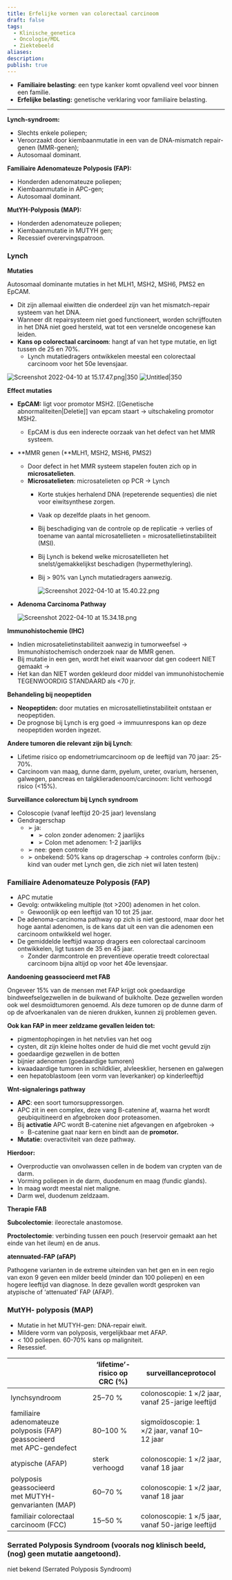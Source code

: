 ```yaml
---
title: Erfelijke vormen van colorectaal carcinoom
draft: false
tags:
  - Klinische_genetica
  - Oncologie/MDL
  - Ziektebeeld
aliases: 
description: 
publish: true
---
```



- **Familiaire belasting**: een type kanker komt opvallend veel voor binnen een familie.
- **Erfelijke belasting:** genetische verklaring voor familiaire belasting.

---

**Lynch-syndroom:**

- Slechts enkele poliepen;
- Veroorzaakt door kiembaanmutatie in een van de DNA-mismatch repair-genen (MMR-genen);
- Autosomaal dominant.

**Familiaire Adenomateuze Polyposis (FAP):**

- Honderden adenomateuze poliepen;
- Kiembaanmutatie in APC-gen;
- Autosomaal dominant.

**MutYH-Polyposis (MAP):**

- Honderden adenomateuze poliepen;
- Kiembaanmutatie in MUTYH gen;
- Recessief overervingspatroon.

### Lynch

**Mutaties**

Autosomaal dominante mutaties in het MLH1, MSH2, MSH6, PMS2 en EpCAM. 

- Dit zijn allemaal eiwitten die onderdeel zijn van het mismatch-repair systeem van het DNA.
- Wanneer dit repairsysteem niet goed functioneert, worden schrijffouten in het DNA niet goed hersteld, wat tot een versnelde oncogenese kan leiden.
- **Kans op colorectaal carcinoom**: hangt af van het type mutatie, en ligt tussen de 25 en 70%.
    - Lynch mutatiedragers ontwikkelen meestal een colorectaal carcinoom voor het 50e levensjaar.

![Screenshot 2022-04-10 at 15.17.47.png|350](Screenshot_2022-04-10_at_15.17.47.png)
![Untitled|350](Untitled%202%2010.png)

**Effect mutaties**

- **EpCAM:** ligt voor promotor MSH2. [[Genetische abnormaliteiten|Deletie]] van epcam staart → uitschakeling promotor MSH2.
    - EpCAM is dus een inderecte oorzaak van het defect van het MMR systeem.
- **MMR genen (**MLH1, MSH2, MSH6, PMS2)
    - Door defect in het MMR systeem stapelen fouten zich op in **microsatelieten**.
    - **Microsatelieten**: microsatelieten op PCR → Lynch
        - Korte stukjes herhalend DNA (repeterende sequenties) die niet voor eiwitsynthese zorgen.
        - Vaak op dezelfde plaats in het genoom.
        - Bij beschadiging van de controle op de replicatie → verlies of toename van aantal microsatellieten = microsatellietinstabiliteit (MSI).
        - Bij Lynch is bekend welke microsatellieten het snelst/gemakkelijkst
        beschadigen (hypermethylering).
        - Bij > 90% van Lynch mutatiedragers aanwezig.
            
            ![Screenshot 2022-04-10 at 15.40.22.png](Screenshot_2022-04-10_at_15.40.22.png)
            
- **Adenoma Carcinoma Pathway**
    
    ![Screenshot 2022-04-10 at 15.34.18.png](Screenshot_2022-04-10_at_15.34.18.png)
    

**Immunohistochemie (IHC)**

- Indien microsatelietinstabiliteit aanwezig in tumorweefsel → Immunohistochemisch onderzoek naar de MMR genen.
- Bij mutatie in een gen, wordt het eiwit waarvoor dat gen codeert NIET gemaakt →
- Het kan dan NIET worden gekleurd door middel van immunohistochemie TEGENWOORDIG STANDAARD als <70 jr.

**Behandeling bij neopeptiden**

- **Neopeptiden:** door mutaties en microsatellietinstabiliteit ontstaan er neopeptiden.
- De prognose bij Lynch is erg goed → immuunrespons kan op deze neopeptiden worden ingezet.

**Andere tumoren die relevant zijn bij Lynch**:

- Lifetime risico op endometriumcarcinoom op de leeftijd van 70 jaar: 25-70%.
- Carcinoom van maag, dunne darm, pyelum, ureter, ovarium, hersenen, galwegen, pancreas en talgklieradenoom/carcinoom: licht verhoogd risico (<15%).

**Surveillance colorectum bij Lynch syndroom** 

- Coloscopie (vanaf leeftijd 20-25 jaar) levenslang
- Gendragerschap
    - ➢ ja:
        - ➢ colon zonder adenomen: 2 jaarlijks
        - ➢ Colon met adenomen: 1-2 jaarlijks
    - ➢ nee: geen controle
    - ➢ onbekend: 50% kans op dragerschap → controles conform (bijv.: kind van ouder met Lynch gen, die zich niet wil laten testen)

### Familiaire Adenomateuze Polyposis (FAP)

- APC mutatie
- Gevolg: ontwikkeling multiple (tot >200) adenomen in het colon.
    - Gewoonlijk op een leeftijd van 10 tot 25 jaar.
- De adenoma-carcinoma pathway op zich is niet gestoord, maar door het hoge aantal adenomen, is de kans dat uit een van die adenomen een carcinoom ontwikkeld wel hoger.
- De gemiddelde leeftijd waarop dragers een colorectaal carcinoom ontwikkelen, ligt tussen de 35 en 45 jaar.
    - Zonder darmcontrole en preventieve operatie treedt colorectaal carcinoom bijna altijd op voor het 40e levensjaar.

**Aandoening geassocieerd met FAB**

Ongeveer 15% van de mensen met FAP krijgt ook goedaardige bindweefselgezwellen in de buikwand of buikholte. Deze gezwellen worden ook wel desmoïdtumoren genoemd. Als deze tumoren op de dunne darm of op de afvoerkanalen van de nieren drukken, kunnen zij problemen geven. 

**Ook kan FAP in meer zeldzame gevallen leiden tot:** 

- pigmentophopingen in het netvlies van het oog
- cysten, dit zijn kleine holtes onder de huid die met vocht gevuld zijn
- goedaardige gezwellen in de botten
- bijnier adenomen (goedaardige tumoren)
- kwaadaardige tumoren in schildklier, alvleesklier, hersenen en galwegen
- een hepatoblastoom (een vorm van leverkanker) op kinderleeftijd

**Wnt-signalerings pathway**

- **APC**: een soort tumorsuppressorgen.
- APC zit in een complex, deze vang B-catenine af, waarna het wordt geubiquitineerd en afgebroken door proteasomen.
- Bij **activatie** APC wordt B-catenine niet afgevangen en afgebroken →
    - B-catenine gaat naar kern en bindt aan de **promotor.**
- **Mutatie:** overactiviteit van deze pathway.

**Hierdoor:** 

- Overproductie van onvolwassen cellen in de bodem van crypten van de darm.
- Vorming poliepen in de darm, duodenum en maag (fundic glands).
- In maag wordt meestal niet maligne.
- Darm wel, duodenum zeldzaam.

**Therapie FAB**

**Subcolectomie**: ileorectale anastomose. 

**Proctolectomie**: verbinding tussen een pouch (reservoir gemaakt aan het einde van het ileum) en de anus. 

**atennuated-FAP (aFAP)**

Pathogene varianten in de extreme uiteinden van het gen en in een regio van exon 9 geven een milder beeld (minder dan 100 poliepen) en een hogere leeftijd van diagnose. In deze gevallen wordt gesproken van atypische of ‘attenuated’ FAP (AFAP).

### MutYH- polyposis (MAP)

- Mutatie in het MUTYH-gen: DNA-repair eiwit.
- Mildere vorm van polyposis, vergelijkbaar met AFAP.
- < 100 poliepen. 60-70% kans op maligniteit.
- Resessief.

|  | ‘lifetime’-risico op CRC (%) | surveillanceprotocol |
| --- | --- | --- |
| lynchsyndroom | 25–70 % | colonoscopie: 1 ×/2 jaar, vanaf 25-jarige leeftijd |
| familiaire adenomateuze polyposis (FAP) geassocieerd met APC-gendefect | 80–100 % | sigmoïdoscopie: 1 ×/2 jaar, vanaf 10–12 jaar |
| atypische (AFAP) | sterk verhoogd | colonoscopie: 1 ×/2 jaar, vanaf 18 jaar |
| polyposis geassocieerd met MUTYH-genvarianten (MAP) | 60–70 % | colonoscopie: 1 ×/2 jaar, vanaf 18 jaar |
| familiair colorectaal carcinoom (FCC) | 15–50 % | colonoscopie: 1 ×/5 jaar, vanaf 50-jarige leeftijd |

### Serrated Polyposis Syndroom (voorals nog klinisch beeld, (nog) geen mutatie aangetoond).

niet bekend (Serrated Polyposis Syndroom)
